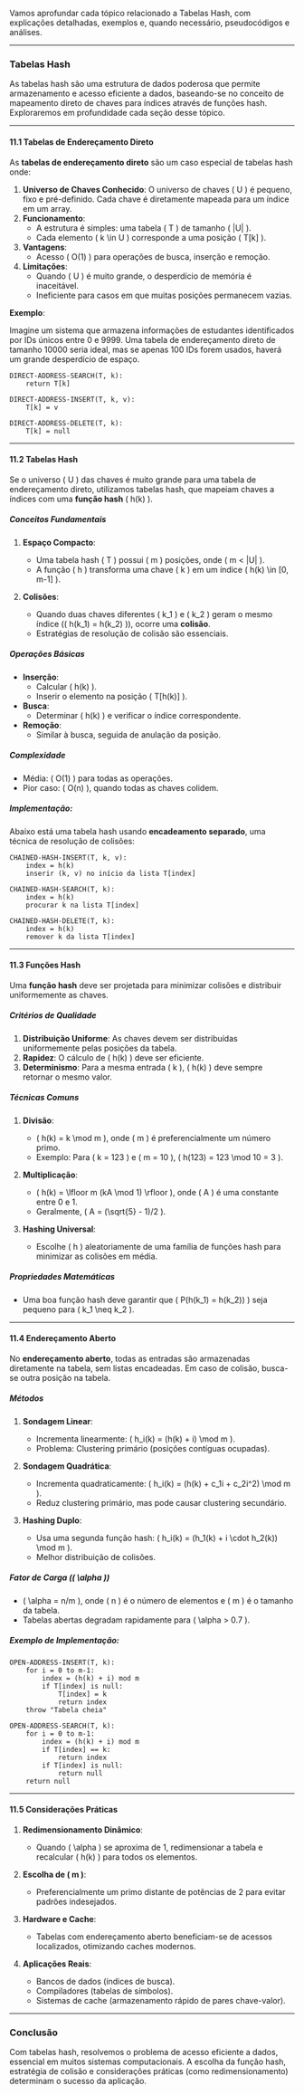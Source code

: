 Vamos aprofundar cada tópico relacionado a Tabelas Hash, com explicações detalhadas, exemplos e, quando necessário, pseudocódigos e análises.

---

### **Tabelas Hash**

As tabelas hash são uma estrutura de dados poderosa que permite armazenamento e acesso eficiente a dados, baseando-se no conceito de mapeamento direto de chaves para índices através de funções hash. Exploraremos em profundidade cada seção desse tópico.

---

#### **11.1 Tabelas de Endereçamento Direto**

As **tabelas de endereçamento direto** são um caso especial de tabelas hash onde:

1. **Universo de Chaves Conhecido**: O universo de chaves \( U \) é pequeno, fixo e pré-definido. Cada chave é diretamente mapeada para um índice em um array.
2. **Funcionamento**:
   - A estrutura é simples: uma tabela \( T \) de tamanho \( |U| \).
   - Cada elemento \( k \in U \) corresponde a uma posição \( T[k] \).
3. **Vantagens**:
   - Acesso \( O(1) \) para operações de busca, inserção e remoção.
4. **Limitações**:
   - Quando \( U \) é muito grande, o desperdício de memória é inaceitável.
   - Ineficiente para casos em que muitas posições permanecem vazias.

**Exemplo**:

Imagine um sistema que armazena informações de estudantes identificados por IDs únicos entre 0 e 9999. Uma tabela de endereçamento direto de tamanho 10000 seria ideal, mas se apenas 100 IDs forem usados, haverá um grande desperdício de espaço.

```pseudo
DIRECT-ADDRESS-SEARCH(T, k):
    return T[k]

DIRECT-ADDRESS-INSERT(T, k, v):
    T[k] = v

DIRECT-ADDRESS-DELETE(T, k):
    T[k] = null
```

---

#### **11.2 Tabelas Hash**

Se o universo \( U \) das chaves é muito grande para uma tabela de endereçamento direto, utilizamos tabelas hash, que mapeiam chaves a índices com uma **função hash** \( h(k) \).

##### **Conceitos Fundamentais**

1. **Espaço Compacto**:
   - Uma tabela hash \( T \) possui \( m \) posições, onde \( m < |U| \).
   - A função \( h \) transforma uma chave \( k \) em um índice \( h(k) \in [0, m-1] \).

2. **Colisões**:
   - Quando duas chaves diferentes \( k_1 \) e \( k_2 \) geram o mesmo índice (\( h(k_1) = h(k_2) \)), ocorre uma **colisão**.
   - Estratégias de resolução de colisão são essenciais.

##### **Operações Básicas**

- **Inserção**:
  - Calcular \( h(k) \).
  - Inserir o elemento na posição \( T[h(k)] \).
- **Busca**:
  - Determinar \( h(k) \) e verificar o índice correspondente.
- **Remoção**:
  - Similar à busca, seguida de anulação da posição.

##### **Complexidade**
- Média: \( O(1) \) para todas as operações.
- Pior caso: \( O(n) \), quando todas as chaves colidem.

##### **Implementação**:
Abaixo está uma tabela hash usando **encadeamento separado**, uma técnica de resolução de colisões:

```pseudo
CHAINED-HASH-INSERT(T, k, v):
    index = h(k)
    inserir (k, v) no início da lista T[index]

CHAINED-HASH-SEARCH(T, k):
    index = h(k)
    procurar k na lista T[index]

CHAINED-HASH-DELETE(T, k):
    index = h(k)
    remover k da lista T[index]
```

---

#### **11.3 Funções Hash**

Uma **função hash** deve ser projetada para minimizar colisões e distribuir uniformemente as chaves.

##### **Critérios de Qualidade**

1. **Distribuição Uniforme**: As chaves devem ser distribuídas uniformemente pelas posições da tabela.
2. **Rapidez**: O cálculo de \( h(k) \) deve ser eficiente.
3. **Determinismo**: Para a mesma entrada \( k \), \( h(k) \) deve sempre retornar o mesmo valor.

##### **Técnicas Comuns**

1. **Divisão**:
   - \( h(k) = k \mod m \), onde \( m \) é preferencialmente um número primo.
   - Exemplo: Para \( k = 123 \) e \( m = 10 \), \( h(123) = 123 \mod 10 = 3 \).

2. **Multiplicação**:
   - \( h(k) = \lfloor m (kA \mod 1) \rfloor \), onde \( A \) é uma constante entre 0 e 1.
   - Geralmente, \( A = (\sqrt{5} - 1)/2 \).

3. **Hashing Universal**:
   - Escolhe \( h \) aleatoriamente de uma família de funções hash para minimizar as colisões em média.

##### **Propriedades Matemáticas**
- Uma boa função hash deve garantir que \( P(h(k_1) = h(k_2)) \) seja pequeno para \( k_1 \neq k_2 \).

---

#### **11.4 Endereçamento Aberto**

No **endereçamento aberto**, todas as entradas são armazenadas diretamente na tabela, sem listas encadeadas. Em caso de colisão, busca-se outra posição na tabela.

##### **Métodos**

1. **Sondagem Linear**:
   - Incrementa linearmente: \( h_i(k) = (h(k) + i) \mod m \).
   - Problema: Clustering primário (posições contíguas ocupadas).

2. **Sondagem Quadrática**:
   - Incrementa quadraticamente: \( h_i(k) = (h(k) + c_1i + c_2i^2) \mod m \).
   - Reduz clustering primário, mas pode causar clustering secundário.

3. **Hashing Duplo**:
   - Usa uma segunda função hash: \( h_i(k) = (h_1(k) + i \cdot h_2(k)) \mod m \).
   - Melhor distribuição de colisões.

##### **Fator de Carga (\( \alpha \))**
- \( \alpha = n/m \), onde \( n \) é o número de elementos e \( m \) é o tamanho da tabela.
- Tabelas abertas degradam rapidamente para \( \alpha > 0.7 \).

##### **Exemplo de Implementação:**
```pseudo
OPEN-ADDRESS-INSERT(T, k):
    for i = 0 to m-1:
        index = (h(k) + i) mod m
        if T[index] is null:
            T[index] = k
            return index
    throw "Tabela cheia"

OPEN-ADDRESS-SEARCH(T, k):
    for i = 0 to m-1:
        index = (h(k) + i) mod m
        if T[index] == k:
            return index
        if T[index] is null:
            return null
    return null
```

---

#### **11.5 Considerações Práticas**

1. **Redimensionamento Dinâmico**:
   - Quando \( \alpha \) se aproxima de 1, redimensionar a tabela e recalcular \( h(k) \) para todos os elementos.

2. **Escolha de \( m \)**:
   - Preferencialmente um primo distante de potências de 2 para evitar padrões indesejados.

3. **Hardware e Cache**:
   - Tabelas com endereçamento aberto beneficiam-se de acessos localizados, otimizando caches modernos.

4. **Aplicações Reais**:
   - Bancos de dados (índices de busca).
   - Compiladores (tabelas de símbolos).
   - Sistemas de cache (armazenamento rápido de pares chave-valor).

---

### **Conclusão**

Com tabelas hash, resolvemos o problema de acesso eficiente a dados, essencial em muitos sistemas computacionais. A escolha da função hash, estratégia de colisão e considerações práticas (como redimensionamento) determinam o sucesso da aplicação.